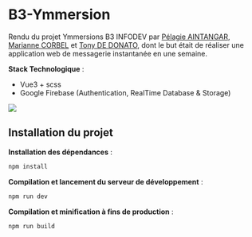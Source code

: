 # B3-Ymmersion

Rendu du projet Ymmersions B3 INFODEV par [Pélagie AINTANGAR](https://github.com/PELAGIE-AINTANGAR), [Marianne CORBEL](https://github.com/mzribel) et [Tony DE DONATO](https://github.com/Tony-De-Donato), dont le but était de réaliser une application web de messagerie instantanée en une semaine.

**Stack Technologique** :
- Vue3 + scss
- Google Firebase (Authentication, RealTime Database & Storage)

![](https://cdn.discordapp.com/attachments/1291304347849986079/1295228906890330214/telechargement_1.png?ex=670de36b&is=670c91eb&hm=c7a8e7a167d931735e3df0a1e482a41921dd6ae06618b1a97026bc16c85ba493&)

## Installation du projet

**Installation des dépendances** :
```sh
npm install
```

**Compilation et lancement du serveur de développement** :
```sh
npm run dev
``` 

**Compilation et minification à fins de production** :
```sh
npm run build
```
